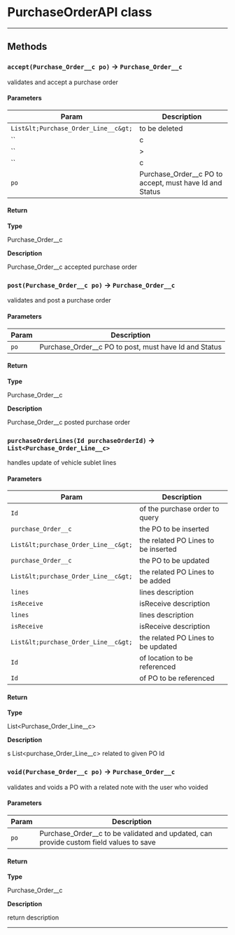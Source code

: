 # PurchaseOrderAPI class
---
## Methods
### `accept(Purchase_Order__c po)` → `Purchase_Order__c`

validates and accept a purchase order

#### Parameters
|Param|Description|
|-----|-----------|
|`List&lt;Purchase_Order_Line__c&gt;` |  to be deleted |
|`` | c |
|`` | &gt; |
|`` | c |
|`po` |  Purchase_Order__c PO to accept, must have Id and Status |

#### Return

**Type**

Purchase_Order__c

**Description**

Purchase_Order__c accepted purchase order

### `post(Purchase_Order__c po)` → `Purchase_Order__c`

validates and post a purchase order

#### Parameters
|Param|Description|
|-----|-----------|
|`po` |  Purchase_Order__c PO to post, must have Id and Status |

#### Return

**Type**

Purchase_Order__c

**Description**

Purchase_Order__c posted purchase order

### `purchaseOrderLines(Id purchaseOrderId)` → `List<Purchase_Order_Line__c>`

handles update of vehicle sublet lines

#### Parameters
|Param|Description|
|-----|-----------|
|`Id` |  of the purchase order to query |
|`purchase_Order__c` |  the PO to be inserted |
|`List&lt;purchase_Order_Line__c&gt;` |  the related PO Lines to be inserted |
|`purchase_Order__c` |  the PO to be updated |
|`List&lt;purchase_Order_Line__c&gt;` |  the related PO Lines to be added |
|`lines` |      lines description |
|`isReceive` |  isReceive description |
|`lines` |      lines description |
|`isReceive` |  isReceive description |
|`List&lt;purchase_Order_Line__c&gt;` |  the related PO Lines to be updated |
|`Id` |  of location to be referenced |
|`Id` |  of PO to be referenced |

#### Return

**Type**

List&lt;Purchase_Order_Line__c&gt;

**Description**

s List&lt;purchase_Order_Line__c&gt; related to given PO Id

### `void(Purchase_Order__c po)` → `Purchase_Order__c`

validates and voids a PO with a related note with the user who voided

#### Parameters
|Param|Description|
|-----|-----------|
|`po` |  Purchase_Order__c to be validated and updated, can provide custom field values to save |

#### Return

**Type**

Purchase_Order__c

**Description**

return description

---
